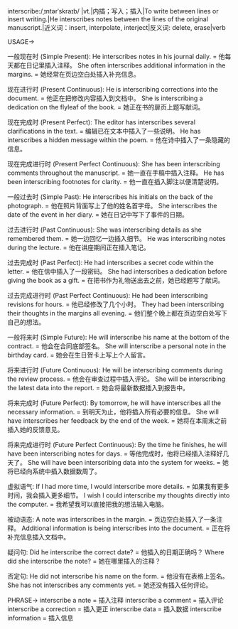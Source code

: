 interscribe:/ˌɪntərˈskraɪb/
|vt.|内插；写入；插入|To write between lines or insert writing.|He interscribes notes between the lines of the original manuscript.|近义词：insert, interpolate, interject|反义词: delete, erase|verb

USAGE->

一般现在时 (Simple Present):
He interscribes notes in his journal daily. = 他每天都在日记里插入注释。
She often interscribes additional information in the margins. = 她经常在页边空白处插入补充信息。

现在进行时 (Present Continuous):
He is interscribing corrections into the document. = 他正在把修改内容插入到文档中。
She is interscribing a dedication on the flyleaf of the book.  = 她正在书的扉页上题写献词。

现在完成时 (Present Perfect):
The editor has interscribes several clarifications in the text. = 编辑已在文本中插入了一些说明。
He has interscribes a hidden message within the poem. = 他在诗中插入了一条隐藏的信息。

现在完成进行时 (Present Perfect Continuous):
She has been interscribing comments throughout the manuscript. = 她一直在手稿中插入注释。
He has been interscribing footnotes for clarity. = 他一直在插入脚注以便清楚说明。

一般过去时 (Simple Past):
He interscribes his initials on the back of the photograph. = 他在照片背面写上了他的姓名首字母。
She interscribes the date of the event in her diary. = 她在日记中写下了事件的日期。

过去进行时 (Past Continuous):
She was interscribing details as she remembered them. = 她一边回忆一边插入细节。
He was interscribing notes during the lecture. = 他在讲座期间正在插入笔记。

过去完成时 (Past Perfect):
He had interscribes a secret code within the letter. = 他在信中插入了一段密码。
She had interscribes a dedication before giving the book as a gift. = 在把书作为礼物送出去之前，她已经题写了献词。

过去完成进行时 (Past Perfect Continuous):
He had been interscribing revisions for hours. = 他已经修改了几个小时。
They had been interscribing their thoughts in the margins all evening. = 他们整个晚上都在页边空白处写下自己的想法。

一般将来时 (Simple Future):
He will interscribe his name at the bottom of the contract. = 他会在合同底部签名。
She will interscribe a personal note in the birthday card. = 她会在生日贺卡上写上个人留言。

将来进行时 (Future Continuous):
He will be interscribing comments during the review process. = 他会在审查过程中插入评论。
She will be interscribing the latest data into the report. = 她会将最新数据插入到报告中。

将来完成时 (Future Perfect):
By tomorrow, he will have interscribes all the necessary information. = 到明天为止，他将插入所有必要的信息。
She will have interscribes her feedback by the end of the week. = 她将在本周末之前插入她的反馈意见。

将来完成进行时 (Future Perfect Continuous):
By the time he finishes, he will have been interscribing notes for days. = 等他完成时，他将已经插入注释好几天了。
She will have been interscribing data into the system for weeks. = 她将已经向系统中插入数据数周了。


虚拟语气:
If I had more time, I would interscribe more details. = 如果我有更多时间，我会插入更多细节。
I wish I could interscribe my thoughts directly into the computer. = 我希望我可以直接把我的想法输入电脑。


被动语态:
A note was interscribes in the margin. = 页边空白处插入了一条注释。
Additional information is being interscribes into the document. = 正在将补充信息插入文档中。


疑问句:
Did he interscribe the correct date? = 他插入的日期正确吗？
Where did she interscribe the note? = 她在哪里插入的注释？


否定句:
He did not interscribe his name on the form. = 他没有在表格上签名。
She has not interscribes any comments yet. = 她还没有插入任何评论。


PHRASE->
interscribe a note = 插入注释
interscribe a comment = 插入评论
interscribe a correction = 插入更正
interscribe data = 插入数据
interscribe information = 插入信息
